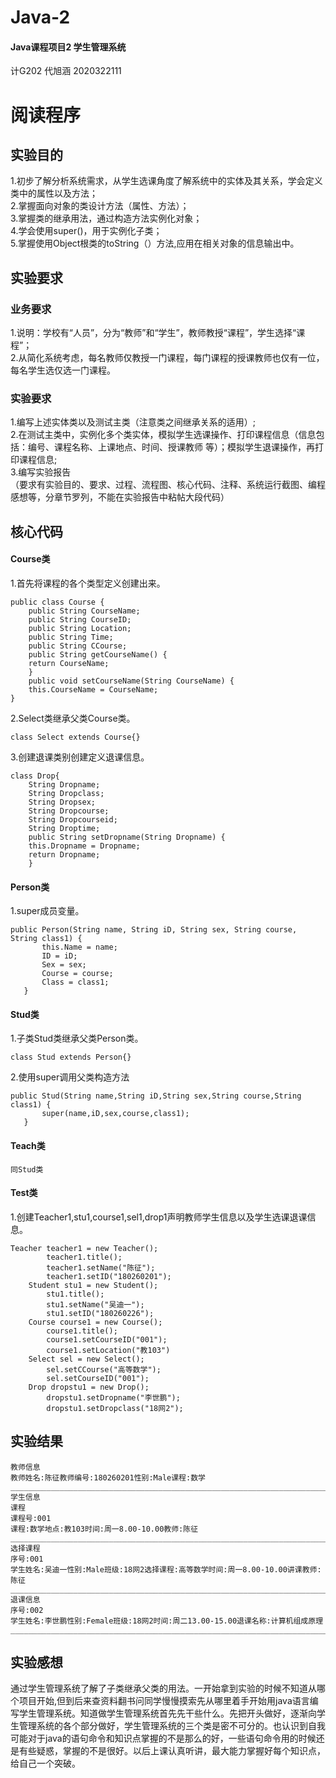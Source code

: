 # Java-2
#### Java课程项目2 学生管理系统   
计G202 代旭涵 2020322111
# 阅读程序

## 实验目的  
1.初步了解分析系统需求，从学生选课角度了解系统中的实体及其关系，学会定义类中的属性以及方法；   
2.掌握面向对象的类设计方法（属性、方法）；   
3.掌握类的继承用法，通过构造方法实例化对象；   
4.学会使用super()，用于实例化子类；   
5.掌握使用Object根类的toString（）方法,应用在相关对象的信息输出中。  

## 实验要求 
### 业务要求   
1.说明：学校有“人员”，分为“教师”和“学生”，教师教授“课程”，学生选择“课程”；   
2.从简化系统考虑，每名教师仅教授一门课程，每门课程的授课教师也仅有一位，每名学生选仅选一门课程。   
### 实验要求   
1.编写上述实体类以及测试主类（注意类之间继承关系的适用）;   
2.在测试主类中，实例化多个类实体，模拟学生选课操作、打印课程信息（信息包括：编号、课程名称、上课地点、时间、授课教师 等）；模拟学生退课操作，再打印课程信息;    
3.编写实验报告   
（要求有实验目的、要求、过程、流程图、核心代码、注释、系统运行截图、编程感想等，分章节罗列，不能在实验报告中粘帖大段代码）   

## 核心代码
#### Course类
1.首先将课程的各个类型定义创建出来。   
```
public class Course {      
	public String CourseName;    
	public String CourseID;     
	public String Location;     
	public String Time;      
	public String CCourse;     
	public String getCourseName() {     
	return CourseName;     
	}    
	public void setCourseName(String CourseName) {    
 	this.CourseName = CourseName;   
}    
```
2.Select类继承父类Course类。      
```
class Select extends Course{}   
```
3.创建退课类别创建定义退课信息。      
```
class Drop{   
	String Dropname;   
	String Dropclass;   
	String Dropsex;   
	String Dropcourse;   
	String Dropcourseid;   
	String Droptime;   
	public String setDropname(String Dropname) {   
	this.Dropname = Dropname;   
	return Dropname;   
	}   
  ```   
  #### Person类
  1.super成员变量。      
 ```
 public Person(String name, String iD, String sex, String course, String class1) {   
		this.Name = name;   
		ID = iD;   
		Sex = sex;   
		Course = course;   
		Class = class1;   
	}     
 ``` 
 #### Stud类  
 1.子类Stud类继承父类Person类。   
 ```
 class Stud extends Person{}   
 ```
 2.使用super调用父类构造方法   
 ```
 public Stud(String name,String iD,String sex,String course,String class1) {
		super(name,iD,sex,course,class1);
	}
```
#### Teach类   
```
同Stud类   
``` 
 #### Test类   
 1.创建Teacher1,stu1,course1,sel1,drop1声明教师学生信息以及学生选课退课信息。   
```
Teacher teacher1 = new Teacher();   
		teacher1.title();   
		teacher1.setName("陈征");   
		teacher1.setID("180260201");   
    Student stu1 = new Student();   
		stu1.title();   
		stu1.setName("吴迪一");   
		stu1.setID("180260226");   
    Course course1 = new Course();   
		course1.title();   
		course1.setCourseID("001");   
		course1.setLocation("教103")   
    Select sel = new Select();   
		sel.setCCourse("高等数学");   
		sel.setCourseID("001");   
    Drop dropstu1 = new Drop();   
		dropstu1.setDropname("李世鹏");   
		dropstu1.setDropclass("18网2");   
 ```
## 实验结果
 ```
教师信息         
教师姓名:陈征教师编号:180260201性别:Male课程:数学        
______________________________________________________________________________           
学生信息            
课程        
课程号:001      
课程:数学地点:教103时间:周一8.00-10.00教师:陈征      
______________________________________________________________________________          
选择课程           
序号:001         
学生姓名:吴迪一性别:Male班级:18网2选择课程:高等数学时间:周一8.00-10.00讲课教师:陈征       
______________________________________________________________________________         
退课信息      
序号:002      
学生姓名:李世鹏性别:Female班级:18网2时间:周二13.00-15.00退课名称:计算机组成原理      
______________________________________________________________________________           
```
## 实验感想
通过学生管理系统了解了子类继承父类的用法。一开始拿到实验的时候不知道从哪个项目开始,但到后来查资料翻书问同学慢慢摸索先从哪里着手开始用java语言编写学生管理系统。知道做学生管理系统首先先干些什么。先把开头做好，逐渐向学生管理系统的各个部分做好，学生管理系统的三个类是密不可分的。也认识到自我可能对于java的语句命令和知识点掌握的不是那么的好，一些语句命令用的时候还是有些疑惑，掌握的不是很好。以后上课认真听讲，最大能力掌握好每个知识点，给自己一个突破。   
    
  






